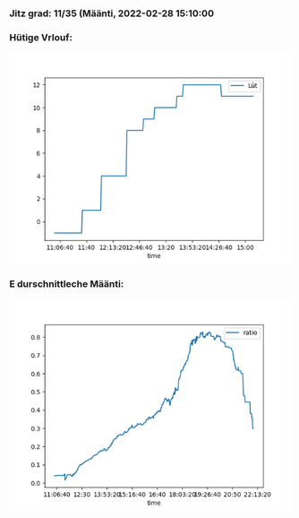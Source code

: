 ### Jitz grad: 11/35 (Määnti, 2022-02-28 15:10:00

### Hütige Vrlouf:
![Graph](Today.png)

### E durschnittleche Määnti:
![Graph](Määnti.png)